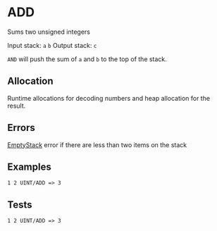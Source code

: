 ADD
===

Sums two unsigned integers

Input stack: `a` `b`
Output stack: `c`

`AND` will push the sum of `a` and `b` to the top of the stack.

## Allocation

Runtime allocations for decoding numbers and heap allocation
for the result.

## Errors

[EmptyStack](../ERRORS/EmptyStack.md) error if there are less than two items on the stack

## Examples

```
1 2 UINT/ADD => 3
```

## Tests

```
1 2 UINT/ADD => 3
```